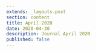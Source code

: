 ```yaml
---
extends: _layouts.post
section: content
title: April 2020
date: 2020-04-30
description: Journal April 2020
published: false
---
```




